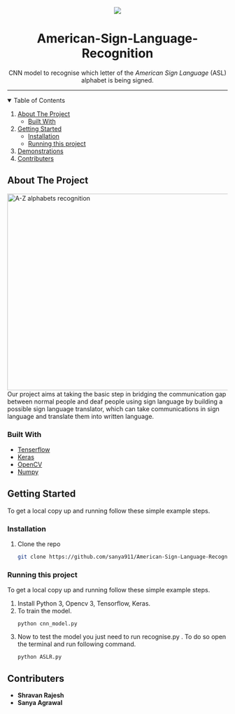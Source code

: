  <p align = "center">         
<img src="https://encrypted-tbn0.gstatic.com/images?q=tbn:ANd9GcRH37P0LFeHYCyTUeeIknmzgSVgtB08ue9xwA&usqp=CAU"/>
</p>
<h1 align="center"> American-Sign-Language-Recognition </h1>
<p align = "center">
  CNN model to recognise which letter of the <i> American Sign Language </i> (ASL) alphabet is being signed.
</p>

---

<details open="open">
  <summary >Table of Contents</summary>
  <ol>
    <li>
      <a href="#about-the-project">About The Project</a>
      <ul>
        <li><a href="#built-with">Built With</a></li>
      </ul>
    </li>
    <li>
      <a href="#getting-started">Getting Started</a>
      <ul>
        <li><a href="#installation">Installation</a></li>
        <li><a href="#running-this-project">Running this project</a></li>
      </ul>
    </li>
    <li><a href="#demonstraions">Demonstrations</a></li>
    <li><a href="#contributers">Contributers</a></li>
  </ol>
</details>

## About The Project
<img src="./demo_1.png" alt="A-Z alphabets recognition" width="600" height="450" />
Our project aims at taking the basic step in bridging the communication gap between normal people and deaf people using sign language by building a possible sign language translator, which can take communications in sign language and translate them into written language.

### Built With
* [Tenserflow](https://www.tensorflow.org/)
* [Keras](https://keras.io/)
* [OpenCV](https://opencv.org/)
* [Numpy](https://numpy.org/)
## Getting Started

To get a local copy up and running follow these simple example steps.

### Installation

1. Clone the repo
   ```sh
   git clone https://github.com/sanya911/American-Sign-Language-Recognition.git
   ```
### Running this project

To get a local copy up and running follow these simple example steps.
1. Install Python 3, Opencv 3, Tensorflow, Keras.
2. To train the model.
    ```
    python cnn_model.py
    ```
2. Now to test the model you just need to run recognise.py . To do so open the terminal and run following command.
    ```
    python ASLR.py
    ```
<!-- ## Demonstrations

 <img src="./demo.gif" alt="drawing" width="500" height="350" /> -->
 
## Contributers
* **Shravan Rajesh**
* **Sanya Agrawal**



